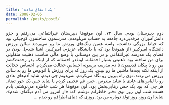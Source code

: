 ```yaml
---
title: 'یک اتفاق ساده'
date: 2008-02-05
permalink: /posts/post5/
---
```

<div align="justify" dir="rtl">

دوم دبیرستان بودم. سال ۷۲. اون موقع‌ها دبیرستان غیرانتفاعی می‌رفتم و جزو دانش‌آموزان مرفه‌بی‌درد جامعه به حساب می‌اومدم. مدرسمون ساختمون کوچیکی بود که حیاط بزرگی نداشت، واسه همین زنگ‌های ورزش ما رو می‌بردند سالن ورزش دانشگاه امیرکبیر (از همونجا بود که با دانشگاه عزیزم، امیرکبیر، آشنا شدم). بودن در فضای یک مدرسه غیرانتفاعی و در بین دوستانی با وضع مالی مناسب ذهنیت متفاوتی برای من ساخته بود. ذهنیتی بسیار احمقانه. اونقدر احمقانه که از اینکه پدر زحمت‌کشم من رو با پیکان قدیمیون تا دم مدرسه برسونه احساس خجالت می‌کردم. احساس خجالت از اینکه نکنه بچه‌ها ماشین ما رو ببینن. یک روز که برای ورزش با اتوبوس ما رو به سالن ورزش می‌بردند، توی راه بیرون رو نگاه می‌کردم. نمی‌دونم چی دیدم، شاید آدم‌های عادی رو با لباس‌های عادی یا شاید مندرس. حس غم عجیبی کردم یا شاید حس یک جور تضاد. هر چی که بود یک حس رهایی‌بخش بود. اون موقع‌ها هر شب خاطره می‌نوشتم. یادم هست شب اون روز توی دفتر خاطراتم نوشتم که: «از امروز من آدم دیگه‌ای شدم». شاید اون روز، روز تولد دوباره من بود. روزی که دنیای اطرافم رو دیدم ...

</div>

